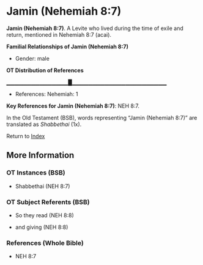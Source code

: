 # Jamin (Nehemiah 8:7)
**Jamin (Nehemiah 8:7)**. 
A Levite who lived during the time of exile and return, mentioned in Nehemiah 8:7 (acai). 




**Familial Relationships of Jamin (Nehemiah 8:7)**


* Gender: male


**OT Distribution of References**

▁▁▁▁▁▁▁▁▁▁▁▁▁▁▁█▁▁▁▁▁▁▁▁▁▁▁▁▁▁▁▁▁▁▁▁▁▁▁
* References: Nehemiah: 1



**Key References for Jamin (Nehemiah 8:7)**: 
NEH 8:7. 


In the Old Testament (BSB), words representing “Jamin (Nehemiah 8:7)” are translated as 
*Shabbethai* (1x). 




Return to [Index](00-Index.md)

## More Information

### OT Instances (BSB)

* Shabbethai (NEH 8:7)



### OT Subject Referents (BSB)

* So they read (NEH 8:8)

* and giving (NEH 8:8)



### References (Whole Bible)

* NEH 8:7



